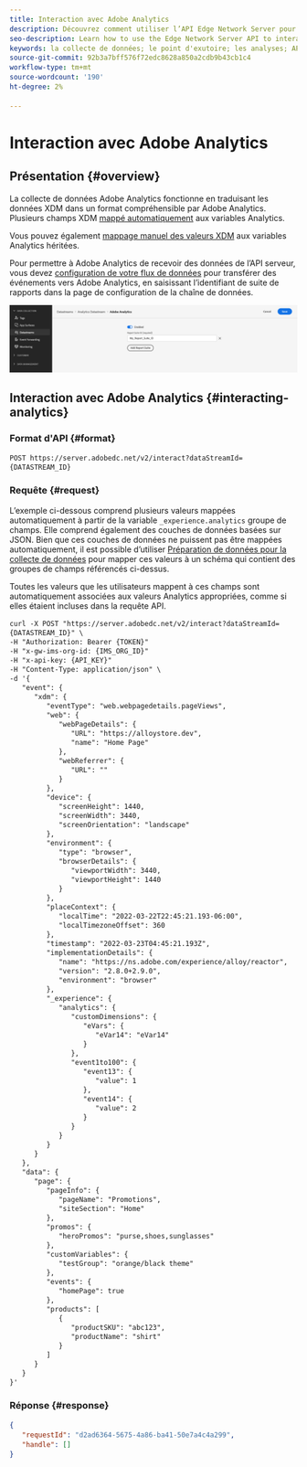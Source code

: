 ```yaml
---
title: Interaction avec Adobe Analytics
description: Découvrez comment utiliser l’API Edge Network Server pour interagir avec Adobe Analytics
seo-description: Learn how to use the Edge Network Server API to interact with Adobe Analytics
keywords: la collecte de données; le point d'exutoire; les analyses; API réseau Adobe Experience Platform Edge;analytics
source-git-commit: 92b3a7bff576f72edc8628a850a2cdb9b43cb1c4
workflow-type: tm+mt
source-wordcount: '190'
ht-degree: 2%

---
```



# Interaction avec Adobe Analytics

## Présentation {#overview}

La collecte de données Adobe Analytics fonctionne en traduisant les données XDM dans un format compréhensible par Adobe Analytics. Plusieurs champs XDM [mappé automatiquement](../edge/data-collection/adobe-analytics/automatically-mapped-vars.md) aux variables Analytics.

Vous pouvez également [mappage manuel des valeurs XDM](../edge/data-collection/adobe-analytics/manually-mapping-variables.md) aux variables Analytics héritées.

Pour permettre à Adobe Analytics de recevoir des données de l’API serveur, vous devez [configuration de votre flux de données](../edge/fundamentals/datastreams.md#adobe-analytics-settings) pour transférer des événements vers Adobe Analytics, en saisissant l’identifiant de suite de rapports dans la page de configuration de la chaîne de données.

![Configuration des flux de données Adobe Analytics](assets/analytics-datastream.png)

## Interaction avec Adobe Analytics {#interacting-analytics}

### Format d&#39;API {#format}

```http
POST https://server.adobedc.net/v2/interact?dataStreamId={DATASTREAM_ID}
```

### Requête {#request}

L’exemple ci-dessous comprend plusieurs valeurs mappées automatiquement à partir de la variable `_experience.analytics` groupe de champs. Elle comprend également des couches de données basées sur JSON. Bien que ces couches de données ne puissent pas être mappées automatiquement, il est possible d’utiliser [Préparation de données pour la collecte de données](../edge/fundamentals/datastreams.md#data-prep) pour mapper ces valeurs à un schéma qui contient des groupes de champs référencés ci-dessus.

Toutes les valeurs que les utilisateurs mappent à ces champs sont automatiquement associées aux valeurs Analytics appropriées, comme si elles étaient incluses dans la requête API.

```shell
curl -X POST "https://server.adobedc.net/v2/interact?dataStreamId={DATASTREAM_ID}" \
-H "Authorization: Bearer {TOKEN}" 
-H "x-gw-ims-org-id: {IMS_ORG_ID}" 
-H "x-api-key: {API_KEY}" 
-H "Content-Type: application/json" \
-d '{
   "event": {
      "xdm": {
         "eventType": "web.webpagedetails.pageViews",
         "web": {
            "webPageDetails": {
               "URL": "https://alloystore.dev",
               "name": "Home Page"
            },
            "webReferrer": {
               "URL": ""
            }
         },
         "device": {
            "screenHeight": 1440,
            "screenWidth": 3440,
            "screenOrientation": "landscape"
         },
         "environment": {
            "type": "browser",
            "browserDetails": {
               "viewportWidth": 3440,
               "viewportHeight": 1440
            }
         },
         "placeContext": {
            "localTime": "2022-03-22T22:45:21.193-06:00",
            "localTimezoneOffset": 360
         },
         "timestamp": "2022-03-23T04:45:21.193Z",
         "implementationDetails": {
            "name": "https://ns.adobe.com/experience/alloy/reactor",
            "version": "2.8.0+2.9.0",
            "environment": "browser"
         },
         "_experience": {
            "analytics": {
               "customDimensions": {
                  "eVars": {
                     "eVar14": "eVar14"
                  }
               },
               "event1to100": {
                  "event13": {
                     "value": 1
                  },
                  "event14": {
                     "value": 2
                  }
               }
            }
         }
      }
   },
   "data": {
      "page": {
         "pageInfo": {
            "pageName": "Promotions",
            "siteSection": "Home"
         },
         "promos": {
            "heroPromos": "purse,shoes,sunglasses"
         },
         "customVariables": {
            "testGroup": "orange/black theme"
         },
         "events": {
            "homePage": true
         },
         "products": [
            {
               "productSKU": "abc123",
               "productName": "shirt"
            }
         ]
      }
   }
}'
```

### Réponse {#response}

```json
{
   "requestId": "d2ad6364-5675-4a86-ba41-50e7a4c4a299",
   "handle": []
}
```
